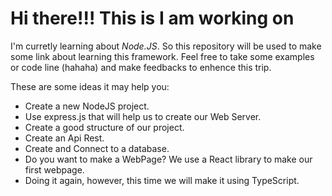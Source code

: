 # Hi there!!! This is I am working on

I'm curretly learning about <i>Node.JS</i>. So this repository will be used to make some link about learning this framework. Feel free to take some examples or code line (hahaha) and make feedbacks to enhence this trip.</p> 

<p>
  These are some ideas it may help you:
  <ul>
      <li>Create a new NodeJS project.</li>
      <li>Use express.js that will help us to create our Web Server.</li>
      <li>Create a good structure of our project.</li>
      <li>Create an Api Rest.</li>
      <li>Create and Connect to a database.</li>
      <li>Do you want to make a WebPage? We use a React library to make our first webpage.</li>
      <li>Doing it again, however, this time we will make it using TypeScript.</li>
  </ul>
</p>

